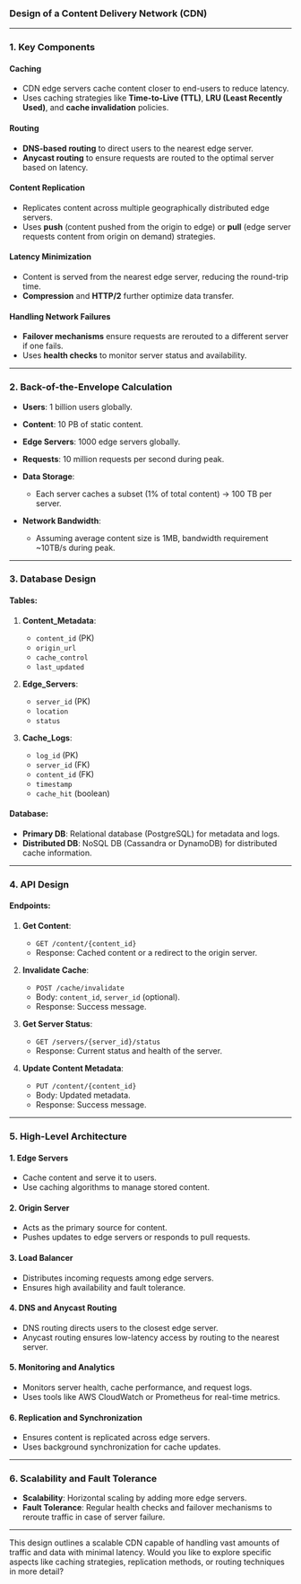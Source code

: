 ### Design of a Content Delivery Network (CDN)

---

### **1. Key Components**

#### **Caching**
- CDN edge servers cache content closer to end-users to reduce latency.
- Uses caching strategies like **Time-to-Live (TTL)**, **LRU (Least Recently Used)**, and **cache invalidation** policies.

#### **Routing**
- **DNS-based routing** to direct users to the nearest edge server.
- **Anycast routing** to ensure requests are routed to the optimal server based on latency.

#### **Content Replication**
- Replicates content across multiple geographically distributed edge servers.
- Uses **push** (content pushed from the origin to edge) or **pull** (edge server requests content from origin on demand) strategies.

#### **Latency Minimization**
- Content is served from the nearest edge server, reducing the round-trip time.
- **Compression** and **HTTP/2** further optimize data transfer.

#### **Handling Network Failures**
- **Failover mechanisms** ensure requests are rerouted to a different server if one fails.
- Uses **health checks** to monitor server status and availability.

---

### **2. Back-of-the-Envelope Calculation**

- **Users**: 1 billion users globally.
- **Content**: 10 PB of static content.
- **Edge Servers**: 1000 edge servers globally.
- **Requests**: 10 million requests per second during peak.

- **Data Storage**:
  - Each server caches a subset (1% of total content) → 100 TB per server.
  
- **Network Bandwidth**:
  - Assuming average content size is 1MB, bandwidth requirement ~10TB/s during peak.

---

### **3. Database Design**

#### **Tables**:

1. **Content_Metadata**:
   - `content_id` (PK)
   - `origin_url`
   - `cache_control`
   - `last_updated`

2. **Edge_Servers**:
   - `server_id` (PK)
   - `location`
   - `status`

3. **Cache_Logs**:
   - `log_id` (PK)
   - `server_id` (FK)
   - `content_id` (FK)
   - `timestamp`
   - `cache_hit` (boolean)

#### **Database**:
- **Primary DB**: Relational database (PostgreSQL) for metadata and logs.
- **Distributed DB**: NoSQL DB (Cassandra or DynamoDB) for distributed cache information.

---

### **4. API Design**

#### **Endpoints**:

1. **Get Content**:
   - `GET /content/{content_id}`
   - Response: Cached content or a redirect to the origin server.

2. **Invalidate Cache**:
   - `POST /cache/invalidate`
   - Body: `content_id`, `server_id` (optional).
   - Response: Success message.

3. **Get Server Status**:
   - `GET /servers/{server_id}/status`
   - Response: Current status and health of the server.

4. **Update Content Metadata**:
   - `PUT /content/{content_id}`
   - Body: Updated metadata.
   - Response: Success message.

---

### **5. High-Level Architecture**

#### **1. Edge Servers**
- Cache content and serve it to users.
- Use caching algorithms to manage stored content.

#### **2. Origin Server**
- Acts as the primary source for content.
- Pushes updates to edge servers or responds to pull requests.

#### **3. Load Balancer**
- Distributes incoming requests among edge servers.
- Ensures high availability and fault tolerance.

#### **4. DNS and Anycast Routing**
- DNS routing directs users to the closest edge server.
- Anycast routing ensures low-latency access by routing to the nearest server.

#### **5. Monitoring and Analytics**
- Monitors server health, cache performance, and request logs.
- Uses tools like AWS CloudWatch or Prometheus for real-time metrics.

#### **6. Replication and Synchronization**
- Ensures content is replicated across edge servers.
- Uses background synchronization for cache updates.

---

### **6. Scalability and Fault Tolerance**

- **Scalability**: Horizontal scaling by adding more edge servers.
- **Fault Tolerance**: Regular health checks and failover mechanisms to reroute traffic in case of server failure.

---

This design outlines a scalable CDN capable of handling vast amounts of traffic and data with minimal latency. Would you like to explore specific aspects like caching strategies, replication methods, or routing techniques in more detail?
